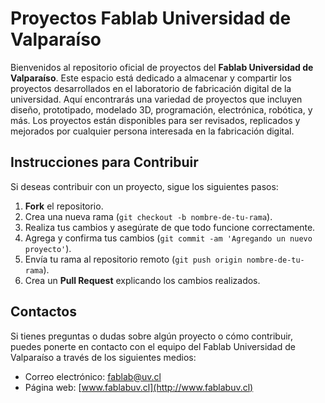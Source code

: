 # Proyectos Fablab Universidad de Valparaíso

Bienvenidos al repositorio oficial de proyectos del **Fablab Universidad de Valparaíso**. Este espacio está dedicado a almacenar y compartir los proyectos desarrollados en el laboratorio de fabricación digital de la universidad. Aquí encontrarás una variedad de proyectos que incluyen diseño, prototipado, modelado 3D, programación, electrónica, robótica, y más. Los proyectos están disponibles para ser revisados, replicados y mejorados por cualquier persona interesada en la fabricación digital.

## **Instrucciones para Contribuir**

Si deseas contribuir con un proyecto, sigue los siguientes pasos:

1. **Fork** el repositorio.
2. Crea una nueva rama (`git checkout -b nombre-de-tu-rama`).
3. Realiza tus cambios y asegúrate de que todo funcione correctamente.
4. Agrega y confirma tus cambios (`git commit -am 'Agregando un nuevo proyecto'`).
5. Envía tu rama al repositorio remoto (`git push origin nombre-de-tu-rama`).
6. Crea un **Pull Request** explicando los cambios realizados.

## **Contactos**

Si tienes preguntas o dudas sobre algún proyecto o cómo contribuir, puedes ponerte en contacto con el equipo del Fablab Universidad de Valparaíso a través de los siguientes medios:

- Correo electrónico: fablab@uv.cl
- Página web: [www.fablabuv.cl](http://www.fablabuv.cl)
